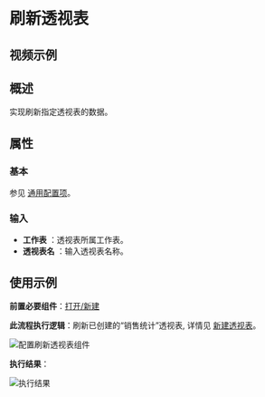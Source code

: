 # 刷新透视表

## 视频示例

## 概述

实现刷新指定透视表的数据。

## 属性

### 基本

参见 [通用配置项](../Appendix/CommonConfigurationItems.md)。

### 输入

- **工作表** ：透视表所属工作表。
- **透视表名** ：输入透视表名称。

## 使用示例

**前置必要组件**：[打开/新建](../OfficeExcel/OpenExcel.md)

**此流程执行逻辑**：刷新已创建的“销售统计”透视表, 详情见 [新建透视表](./CreatePivotTable.md)。

![配置刷新透视表组件](https://docimages.blob.core.chinacloudapi.cn/images/Activities/RefreshPivotTable1.png)

**执行结果**：

![执行结果](https://docimages.blob.core.chinacloudapi.cn/images/Activities/RefreshPivotTable3.png)
